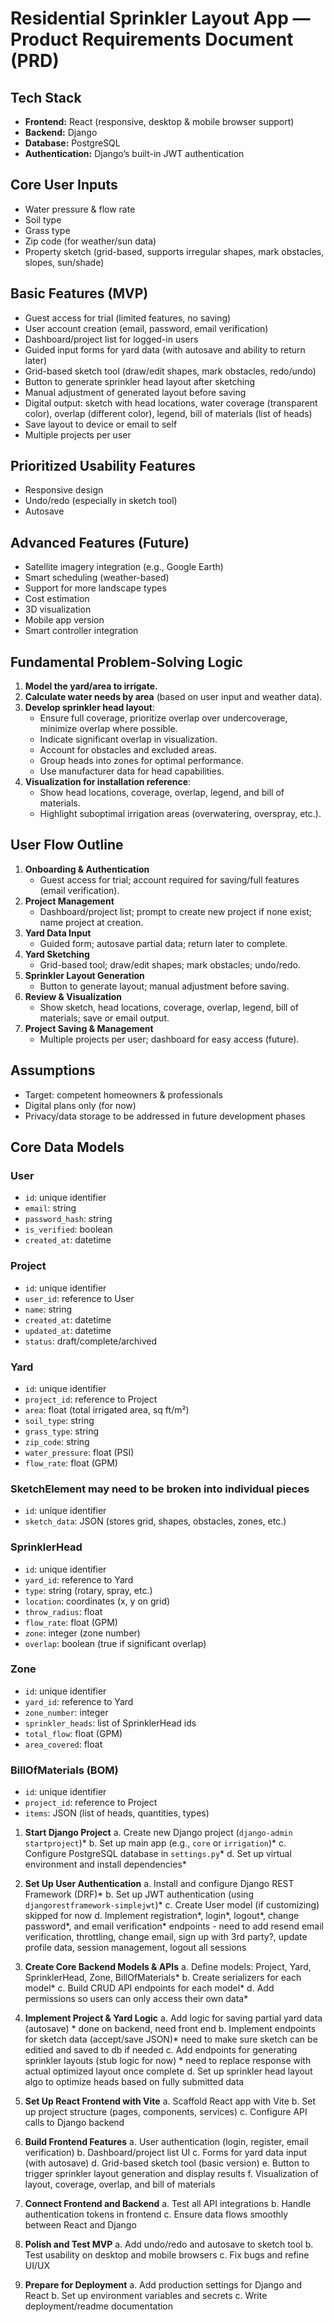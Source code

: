 # Residential Sprinkler Layout App — Product Requirements Document (PRD)

## Tech Stack
- **Frontend:** React (responsive, desktop & mobile browser support)
- **Backend:** Django
- **Database:** PostgreSQL
- **Authentication:** Django’s built-in JWT authentication

## Core User Inputs
- Water pressure & flow rate
- Soil type
- Grass type
- Zip code (for weather/sun data)
- Property sketch (grid-based, supports irregular shapes, mark obstacles, slopes, sun/shade)

## Basic Features (MVP)
- Guest access for trial (limited features, no saving)
- User account creation (email, password, email verification)
- Dashboard/project list for logged-in users
- Guided input forms for yard data (with autosave and ability to return later)
- Grid-based sketch tool (draw/edit shapes, mark obstacles, redo/undo)
- Button to generate sprinkler head layout after sketching
- Manual adjustment of generated layout before saving
- Digital output: sketch with head locations, water coverage (transparent color), overlap (different color), legend, bill of materials (list of heads)
- Save layout to device or email to self
- Multiple projects per user

## Prioritized Usability Features
- Responsive design
- Undo/redo (especially in sketch tool)
- Autosave

## Advanced Features (Future)
- Satellite imagery integration (e.g., Google Earth)
- Smart scheduling (weather-based)
- Support for more landscape types
- Cost estimation
- 3D visualization
- Mobile app version
- Smart controller integration

## Fundamental Problem-Solving Logic
1. **Model the yard/area to irrigate.**
2. **Calculate water needs by area** (based on user input and weather data).
3. **Develop sprinkler head layout**:
   - Ensure full coverage, prioritize overlap over undercoverage, minimize overlap where possible.
   - Indicate significant overlap in visualization.
   - Account for obstacles and excluded areas.
   - Group heads into zones for optimal performance.
   - Use manufacturer data for head capabilities.
4. **Visualization for installation reference**:
   - Show head locations, coverage, overlap, legend, and bill of materials.
   - Highlight suboptimal irrigation areas (overwatering, overspray, etc.).

## User Flow Outline

1. **Onboarding & Authentication**
   - Guest access for trial; account required for saving/full features (email verification).
2. **Project Management**
   - Dashboard/project list; prompt to create new project if none exist; name project at creation.
3. **Yard Data Input**
   - Guided form; autosave partial data; return later to complete.
4. **Yard Sketching**
   - Grid-based tool; draw/edit shapes; mark obstacles; undo/redo.
5. **Sprinkler Layout Generation**
   - Button to generate layout; manual adjustment before saving.
6. **Review & Visualization**
   - Show sketch, head locations, coverage, overlap, legend, bill of materials; save or email output.
7. **Project Saving & Management**
   - Multiple projects per user; dashboard for easy access (future).

## Assumptions
- Target: competent homeowners & professionals
- Digital plans only (for now)
- Privacy/data storage to be addressed in future development phases

## Core Data Models

### User
- `id`: unique identifier
- `email`: string
- `password_hash`: string
- `is_verified`: boolean
- `created_at`: datetime

### Project
- `id`: unique identifier
- `user_id`: reference to User
- `name`: string
- `created_at`: datetime
- `updated_at`: datetime
- `status`: draft/complete/archived

### Yard
- `id`: unique identifier
- `project_id`: reference to Project
- `area`: float (total irrigated area, sq ft/m²)
- `soil_type`: string
- `grass_type`: string
- `zip_code`: string
- `water_pressure`: float (PSI)
- `flow_rate`: float (GPM)

### SketchElement may need to be broken into individual pieces
- `id`: unique identifier
- `sketch_data`: JSON (stores grid, shapes, obstacles, zones, etc.)

### SprinklerHead
- `id`: unique identifier
- `yard_id`: reference to Yard
- `type`: string (rotary, spray, etc.)
- `location`: coordinates (x, y on grid)
- `throw_radius`: float
- `flow_rate`: float (GPM)
- `zone`: integer (zone number)
- `overlap`: boolean (true if significant overlap)

### Zone
- `id`: unique identifier
- `yard_id`: reference to Yard
- `zone_number`: integer
- `sprinkler_heads`: list of SprinklerHead ids
- `total_flow`: float (GPM)
- `area_covered`: float

### BillOfMaterials (BOM)
- `id`: unique identifier
- `project_id`: reference to Project
- `items`: JSON (list of heads, quantities, types)

1. **Start Django Project**
   a. Create new Django project (`django-admin startproject`)*
   b. Set up main app (e.g., `core` or `irrigation`)*
   c. Configure PostgreSQL database in `settings.py`*
   d. Set up virtual environment and install dependencies*

2. **Set Up User Authentication**
   a. Install and configure Django REST Framework (DRF)*
   b. Set up JWT authentication (using `djangorestframework-simplejwt`)*
   c. Create User model (if customizing) skipped for now
   d. Implement registration*, login*, logout*, change password*, and email verification* endpoints - need to add resend email verification, throttling, change email, sign up with 3rd party?, update profile data, session management, logout all sessions

3. **Create Core Backend Models & APIs**
   a. Define models: Project, Yard, SprinklerHead, Zone, BillOfMaterials*
   b. Create serializers for each model*
   c. Build CRUD API endpoints for each model*
   d. Add permissions so users can only access their own data*

4. **Implement Project & Yard Logic**
   a. Add logic for saving partial yard data (autosave) * done on backend, need front end
   b. Implement endpoints for sketch data (accept/save JSON)* need to make sure sketch can be editied and saved to db if needed
   c. Add endpoints for generating sprinkler layouts (stub logic for now) * need to replace response with actual optimized layout once complete
   d. Set up sprinkler head layout algo to optimize heads based on fully submitted data

5. **Set Up React Frontend with Vite**
   a. Scaffold React app with Vite
   b. Set up project structure (pages, components, services)
   c. Configure API calls to Django backend

6. **Build Frontend Features**
   a. User authentication (login, register, email verification)
   b. Dashboard/project list UI
   c. Forms for yard data input (with autosave)
   d. Grid-based sketch tool (basic version)
   e. Button to trigger sprinkler layout generation and display results
   f. Visualization of layout, coverage, overlap, and bill of materials

7. **Connect Frontend and Backend**
   a. Test all API integrations
   b. Handle authentication tokens in frontend
   c. Ensure data flows smoothly between React and Django

8. **Polish and Test MVP**
   a. Add undo/redo and autosave to sketch tool
   b. Test usability on desktop and mobile browsers
   c. Fix bugs and refine UI/UX

9. **Prepare for Deployment**
   a. Add production settings for Django and React
   b. Set up environment variables and secrets
   c. Write deployment/readme documentation